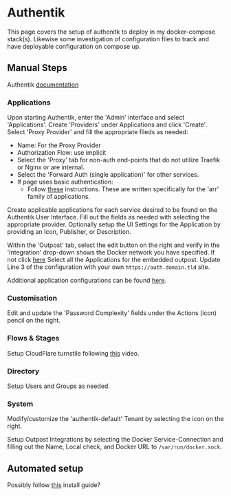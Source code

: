 # Authentik

This page covers the setup of authenitk to deploy in my docker-compose stack(s). Likewise some investigation of configuration files to track and have deployable configuration on compose up.

## Manual Steps

Authentik [documentation](https://version-2023-5.goauthentik.io/docs/)

### Applications

Upon starting Authentik, enter the 'Admin' interface and select 'Applications'. Create 'Providers' under Applications and click 'Create'. Select 'Proxy Provider' and fill the appropriate fileds as needed:
  - Name: For the Proxy Provider
  - Authorization Flow: use implicit
  - Select the 'Proxy' tab for non-auth end-points that do not utilize Traefik or Nginx or are internal.
  - Select the 'Forward Auth (single application)' for other services.
  - If page uses basic authentication:
    - Follow [these](https://goauthentik.io/integrations/services/sonarr/) instructions. These are written specifically for the 'arr' family of applications.

Create applicable applications for each service desired to be found on the Authentik User Interface. Fill out the fields as needed with selecting the appropriate provider. Optionally setup the UI Settings for the Application by providing an Icon, Publisher, or Description.

Within the 'Outpost' tab, select the edit button on the right and verify in the 'Integration' drop-down shows the Docker network you have specified. If not click [here](#system) Select all the Applications for the embedded outpost. Update Line 3 of the configuration with your own `https://auth.domain.tld` site.

Additional application configurations can be found [here](https://goauthentik.io/integrations/).

### Customisation

Edit and update the 'Password Complexity' fields under the Actions (icon) pencil on the right.

### Flows & Stages

Setup CloudFlare turnstile following [this](https://www.youtube.com/watch?v=Fe5SttNa2lU) video.

### Directory

Setup Users and Groups as needed.

### System

Modify/customize the 'authentik-default' Tenant by selecting the icon on the right.

Setup Outpost Integrations by selecting the Docker Service-Connection and filling out the Name, Local check, and Docker URL to `/var/run/docker.sock`.

## Automated setup

Possibly follow [this](https://goauthentik.io/docs/installation/automated-install) install guide?
